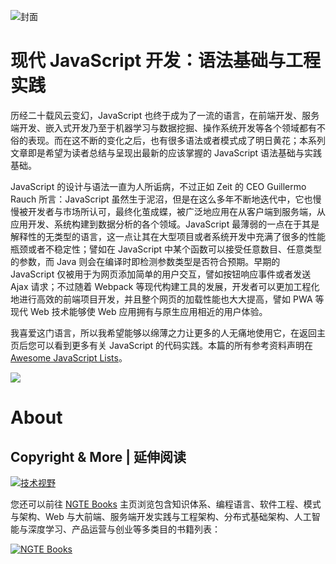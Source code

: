 ![封面](https://coding.net/u/hoteam/p/Cache/git/raw/master/2017/8/1/1-roedigbmFjRYkZobdZWuKg.jpeg)

# 现代 JavaScript 开发：语法基础与工程实践

历经二十载风云变幻，JavaScript 也终于成为了一流的语言，在前端开发、服务端开发、嵌入式开发乃至于机器学习与数据挖掘、操作系统开发等各个领域都有不俗的表现。而在这不断的变化之后，也有很多语法或者模式成了明日黄花；本系列文章即是希望为读者总结与呈现出最新的应该掌握的 JavaScript 语法基础与实践基础。

JavaScript 的设计与语法一直为人所诟病，不过正如 Zeit 的 CEO Guillermo Rauch 所言：JavaScript 虽然生于泥沼，但是在这么多年不断地迭代中，它也慢慢被开发者与市场所认可，最终化茧成蝶，被广泛地应用在从客户端到服务端，从应用开发、系统构建到数据分析的各个领域。JavaScript 最薄弱的一点在于其是解释性的无类型的语言，这一点让其在大型项目或者系统开发中充满了很多的性能瓶颈或者不稳定性；譬如在 JavaScript 中某个函数可以接受任意数目、任意类型的参数，而 Java 则会在编译时即检测参数类型是否符合预期。早期的 JavaScript 仅被用于为网页添加简单的用户交互，譬如按钮响应事件或者发送 Ajax 请求；不过随着 Webpack 等现代构建工具的发展，开发者可以更加工程化地进行高效的前端项目开发，并且整个网页的加载性能也大大提高，譬如 PWA 等现代 Web 技术能够使 Web 应用拥有与原生应用相近的用户体验。

我喜爱这门语言，所以我希望能够以绵薄之力让更多的人无痛地使用它，在返回主页后您可以看到更多有关 JavaScript 的代码实践。本篇的所有参考资料声明在 [Awesome JavaScript Lists](https://ngte-al.gitbook.io/i/?q=JavaScript)。

![](https://i.postimg.cc/L8hGQznm/image.png)

# About

## Copyright & More | 延伸阅读

[![技术视野](https://s3.ax1x.com/2021/02/21/yTSKdH.png)](https://github.com/wx-chevalier/Awesome-MindMaps)

您还可以前往 [NGTE Books](https://wx-chevalier.github.io/books/) 主页浏览包含知识体系、编程语言、软件工程、模式与架构、Web 与大前端、服务端开发实践与工程架构、分布式基础架构、人工智能与深度学习、产品运营与创业等多类目的书籍列表：

[![NGTE Books](https://s2.ax1x.com/2020/01/18/19uXtI.png)](https://wx-chevalier.github.io/books/)
